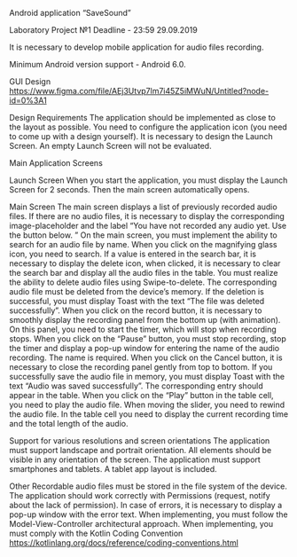 Android application “SaveSound”

Laboratory Project №1
Deadline - 23:59 29.09.2019


It is necessary to develop mobile application for audio files recording.

Minimum Android version support - Android 6.0.

GUI Design 
https://www.figma.com/file/AEj3Utvp7lm7i45Z5iMWuN/Untitled?node-id=0%3A1

Design Requirements
The application should be implemented as close to the layout as possible.
You need to configure the application icon (you need to come up with a design yourself).
It is necessary to design the Launch Screen. An empty Launch Screen will not be evaluated.

Main Application Screens

Launch Screen 
When you start the application, you must display the Launch Screen for 2 seconds. Then the main screen automatically opens.

Main Screen
The main screen displays a list of previously recorded audio files. If there are no audio files, it is necessary to display the corresponding image-placeholder and the label “You have not recorded any audio yet. Use the button below. ”
On the main screen, you must implement the ability to search for an audio file by name. When you click on the magnifying glass icon, you need to search. If a value is entered in the search bar, it is necessary to display the delete icon, when clicked, it is necessary to clear the search bar and display all the audio files in the table.
You must realize the ability to delete audio files using Swipe-to-delete. The corresponding audio file must be deleted from the device’s memory. If the deletion is successful, you must display Toast with the text “The file was deleted successfully”.
When you click on the record button, it is necessary to smoothly display the recording panel from the bottom up (with animation). On this panel, you need to start the timer, which will stop when recording stops.
When you click on the “Pause” button, you must stop recording, stop the timer and display a pop-up window for entering the name of the audio recording. The name is required. When you click on the Cancel button, it is necessary to close the recording panel gently from top to bottom. If you successfully save the audio file in memory, you must display Toast with the text “Audio was saved successfully”. The corresponding entry should appear in the table.
When you click on the “Play” button in the table cell, you need to play the audio file. When moving the slider, you need to rewind the audio file. In the table cell you need to display the current recording time and the total length of the audio.

Support for various resolutions and screen orientations
The application must support landscape and portrait orientation. All elements should be visible in any orientation of the screen.
The application must support smartphones and tablets. A tablet app layout is included.

Other
Recordable audio files must be stored in the file system of the device.
The application should work correctly with Permissions (request, notify about the lack of permission).
In case of errors, it is necessary to display a pop-up window with the error text.
When implementing, you must follow the Model-View-Controller architectural approach.
When implementing, you must comply with the Kotlin Coding Convention
 https://kotlinlang.org/docs/reference/coding-conventions.html
